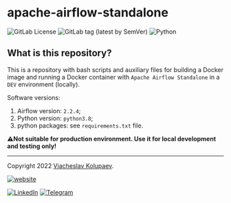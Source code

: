apache-airflow-standalone
=======

![GitLab License](https://img.shields.io/gitlab/license/vkolupaev/apache-airflow-standalone?color=informational)
![GitLab tag (latest by SemVer)](https://img.shields.io/gitlab/v/tag/vkolupaev/apache-airflow-standalone)
![Python](https://img.shields.io/static/v1?label=Python&message=3.8&color=informational&logo=python&logoColor=white)

## What is this repository?
This is a repository with bash scripts and auxiliary files for building a Docker image and running a Docker container
with `Apache Airflow Standalone` in a `DEV` environment (locally).

Software versions:
1. Airflow version: `2.2.4`;
2. Python version: `python3.8`;
3. python packages: see `requirements.txt` file.

⚠️**Not suitable for production environment. Use it for local development and testing only!**

---

Copyright 2022 [Viacheslav Kolupaev](
https://vkolupaev.com/?utm_source=readme&utm_medium=link&utm_campaign=apache-airflow-standalone
).

[![website](
https://img.shields.io/static/v1?label=website&message=vkolupaev.com&color=blueviolet&style=for-the-badge&
)](https://vkolupaev.com/?utm_source=readme&utm_medium=badge&utm_campaign=apache-airflow-standalone)

[![LinkedIn](
https://img.shields.io/static/v1?label=LinkedIn&message=vkolupaev&color=informational&style=flat&logo=linkedin
)](https://www.linkedin.com/in/vkolupaev/)
[![Telegram](
https://img.shields.io/static/v1?label=Telegram&message=@vkolupaev&color=informational&style=flat&logo=telegram
)](https://t.me/vkolupaev/)
